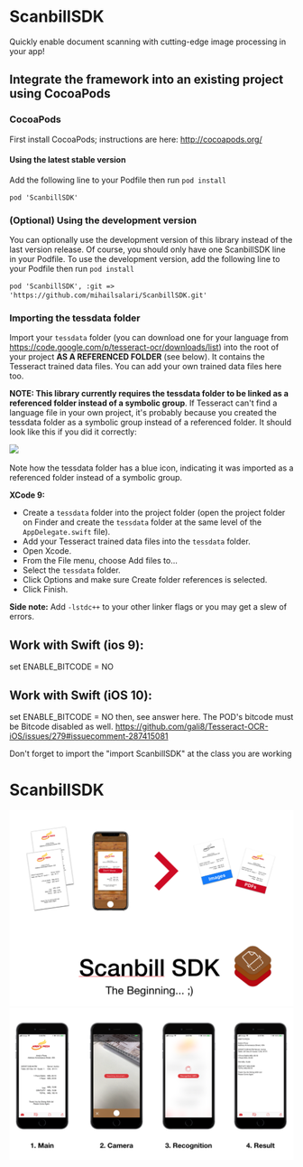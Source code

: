 # ScanbillSDK
Quickly enable document scanning with cutting-edge image processing in your app!

Integrate the framework into an existing project using CocoaPods
------------------------
### CocoaPods
First install CocoaPods; instructions are here: http://cocoapods.org/

#### Using the latest stable version
Add the following line to your Podfile then run `pod install`

```
pod 'ScanbillSDK'
```

### (Optional) Using the development version
You can optionally use the development version of this library instead of the last version release. Of course, you should only have one ScanbillSDK line in your Podfile. To use the development version, add the following line to your Podfile then run `pod install`

```
pod 'ScanbillSDK', :git => 'https://github.com/mihailsalari/ScanbillSDK.git'
```

### Importing the tessdata folder

Import your `tessdata` folder (you can download one for your language from https://code.google.com/p/tesseract-ocr/downloads/list) into the root of your project **AS A REFERENCED FOLDER** (see below). It contains the Tesseract trained data files. You can add your own trained data files here too.

**NOTE: This library currently requires the tessdata folder to
be linked as a referenced folder instead of a symbolic group**. If Tesseract
can't find a language file in your own project, it's probably because you
created the tessdata folder as a symbolic group instead of a referenced folder.
It should look like this if you did it correctly:

![](https://cloud.githubusercontent.com/assets/817753/4598582/aeba675c-50ba-11e4-8d14-c7af9336b965.png)

Note how the tessdata folder has a blue icon, indicating it was imported as a
referenced folder instead of a symbolic group.

**XCode 9:**
* Create a `tessdata` folder into the project folder (open the project folder on Finder and create the `tessdata` folder at the same level of the `AppDelegate.swift` file).
* Add your Tesseract trained data files into the `tessdata` folder.
* Open Xcode.
* From the File menu, choose Add files to...
* Select the `tessdata` folder.
* Click Options and make sure Create folder references is selected.
* Click Finish.

**Side note:**
Add `-lstdc++` to your other linker flags or you may get a slew of errors.

Work with Swift (ios 9):
------------------------
set ENABLE_BITCODE = NO 

Work with Swift (iOS 10):
------------------------
set ENABLE_BITCODE = NO
then, see answer here. The POD's bitcode must be Bitcode disabled as well. 
https://github.com/gali8/Tesseract-OCR-iOS/issues/279#issuecomment-287415081


Don't forget to import the "import ScanbillSDK" at the class you are working

# ScanbillSDK

![alt text](https://github.com/mihailsalari/ScanbillSDK/blob/master/images/0.png)
![alt text](https://github.com/mihailsalari/ScanbillSDK/blob/master/images/1.png)
